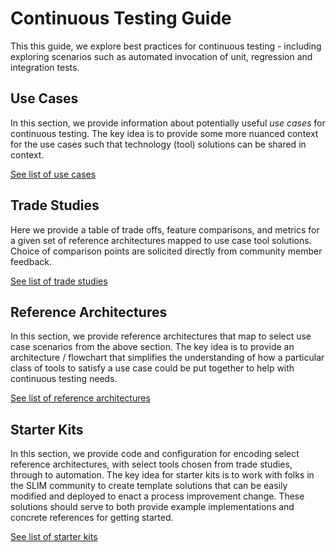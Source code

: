# Continuous Testing Guide

This this guide, we explore best practices for continuous testing - including exploring scenarios such as automated invocation of unit, regression and integration tests.

## Use Cases

In this section, we provide information about potentially useful *use cases* for continuous testing. The key idea is to provide some more nuanced context for the use cases such that technology (tool) solutions can be shared in context. 

[See list of use cases](use-cases/README.md)

## Trade Studies

Here we provide a table of trade offs, feature comparisons, and metrics for a given set of reference architectures mapped to use case tool solutions. Choice of comparison points are solicited directly from community member feedback.

[See list of trade studies](trade-studies/README.md)

## Reference Architectures

In this section, we provide reference architectures that map to select use case scenarios from the above section. The key idea is to provide an architecture / flowchart that simplifies the understanding of how a particular class of tools to satisfy a use case could be put together to help with continuous testing needs. 

[See list of reference architectures](reference-architectures/README.md)

## Starter Kits

In this section, we provide code and configuration for encoding select reference architectures, with select tools chosen from trade studies, through to automation. The key idea for starter kits is to work with folks in the SLIM community to create template solutions that can be easily modified and deployed to enact a process improvement change. These solutions should serve to both provide example implementations and concrete references for getting started. 

[See list of starter kits](starter-kits/README.md)
